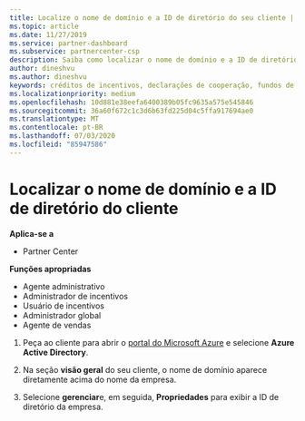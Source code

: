 ```yaml
---
title: Localize o nome de domínio e a ID de diretório do seu cliente | Centro de parceiros
ms.topic: article
ms.date: 11/27/2019
ms.service: partner-dashboard
ms.subservice: partnercenter-csp
description: Saiba como localizar o nome de domínio e a ID de diretório do seu cliente ao enviar uma declaração.
author: dineshvu
ms.author: dineshvu
keywords: créditos de incentivos, declarações de cooperação, fundos de cooperação, OSA, ISV, associação de receita, nome de domínio, ID de diretório
ms.localizationpriority: medium
ms.openlocfilehash: 10d881e38eefa6400389b05fc9635a575e545846
ms.sourcegitcommit: 36a60f672c1c3d6b63fd225d04c5ffa917694ae0
ms.translationtype: MT
ms.contentlocale: pt-BR
ms.lasthandoff: 07/03/2020
ms.locfileid: "85947586"
---
```

# <a name="find-your-customers-domain-name-and-directory-id"></a>Localizar o nome de domínio e a ID de diretório do cliente

**Aplica-se a**

- Partner Center

**Funções apropriadas**

- Agente administrativo
- Administrador de incentivos
- Usuário de incentivos
- Administrador global
- Agente de vendas

1.  Peça ao cliente para abrir o [portal do Microsoft Azure](https://ms.portal.azure.com/#home) e selecione **Azure Active Directory**. 

2.  Na seção **visão geral** do seu cliente, o nome de domínio aparece diretamente acima do nome da empresa.  

3.  Selecione **gerenciar**e, em seguida, **Propriedades** para exibir a ID de diretório da empresa.
